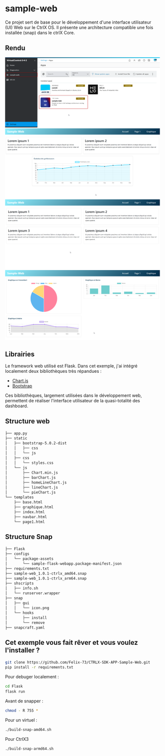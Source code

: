 # sample-web

Ce projet sert de base pour le développement d'une interface utilisateur (UI) Web sur le CtrlX OS. Il présente une architecture compatible une fois installée (snap) dans le ctrlX Core.
## Rendu 

![alt text](ReadmePic/app.png)
![alt text](ReadmePic/home.png)
![alt text](ReadmePic/page1.png)
![alt text](ReadmePic/graphic.png)

## Librairies

Le framework web utilisé est Flask. Dans cet exemple, j'ai intégré localement deux bibliothèques très répandues :

- [Chart.js](https://www.chartjs.org/)
- [Bootstrap](https://getbootstrap.com/)

Ces bibliothèques, largement utilisées dans le développement web, permettent de réaliser l'interface utilisateur de la quasi-totalité des dashboard.
## Structure web

```
├── app.py
├── static
│   ├── bootstrap-5.0.2-dist
│   │   ├── css
│   │   └── js
│   ├── css
│   │   └── styles.css
│   └── js
│       ├── Chart.min.js
│       ├── barChart.js
│       ├── homeLineChart.js
│       ├── lineChart.js
│       └── pieChart.js
└── templates
    ├── base.html
    ├── graphique.html
    ├── index.html
    ├── navbar.html
    └── page1.html
```

## Structure Snap

```
├── Flask
├── configs
│   └── package-assets
│       └── sample-flask-webapp.package-manifest.json
├── requirements.txt
├── sample-web_1.0.1-ctrlx_amd64.snap
├── sample-web_1.0.1-ctrlx_arm64.snap
├── shscripts
│   ├── info.sh
│   └── runserver.wrapper
├── snap
│   ├── gui
│   │   └── icon.png
│   └── hooks
│       ├── install
│       └── remove
├── snapcraft.yaml
```

## Cet exemple vous fait rêver et vous voulez l'installer ?

```bash
git clone https://github.com/Felix-73/CTRLX-SDK-APP-Sample-Web.git
pip install -r requirements.txt
```
Pour debuger localement :

```bash
cd Flask
flask run
```
Avant de snapper :
```bash
chmod - R 755 *
```
Pour un virtuel : 
```bash
./build-snap-amd64.sh  
```
Pour CtrlX3
```bash
./build-snap-armd64.sh
```
